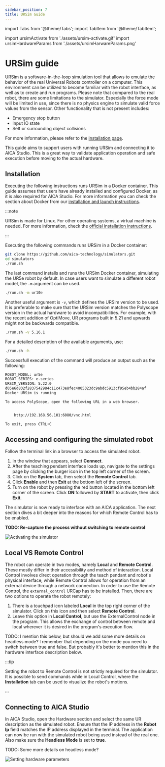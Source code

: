 ```yaml
---
sidebar_position: 7
title: URSim Guide
---
```


import Tabs from '@theme/Tabs';
import TabItem from '@theme/TabItem';

import ursimActivate from './assets/ursim-activate.gif'
import ursimHardwareParams from './assets/ursimHarwareParams.png'

# URSim guide

URSim is a software-in-the-loop simulation tool that allows to emulate the behavior of the real Universal Robots
controller on a computer. This environment can be utilized to become familiar with the robot interface, as well as to
create and run programs. Please note that compared to the real robot, there are some limitations to the simulator.
Especially the force mode will be limited in use, since there is no physics engine to simulate valid force values from
the sensor. Other functionality that is not present includes:

- Emergency stop button
- Input IO state
- Self or surrounding object collisions

For more information, please refer to the
[installation page](https://www.universal-robots.com/download/software-ur-series/simulator-linux/offline-simulator-ur-series-e-series-ur-sim-for-linux-5220/).

This guide aims to support users with running URSim and connecting it to AICA Studio. This is a great way to validate
application operation and safe execution before moving to the actual hardware.

## Installation

Executing the following instructions runs URSim in a Docker container. This guide assumes that users have already
installed and configured Docker, as it is also required for AICA Studio. For more information you can check the section
about Docker from our
[installation and launch instructions](../../getting-started/installation/installation-and-launch.md).

:::note

URSim is made for Linux. For other operating systems, a virtual machine is needed. For more information, check the
[official installation instructions](https://www.universal-robots.com/download/software-ur-series/simulator-non-linux/offline-simulator-ur-series-e-series-ur-sim-for-non-linux-5220/).

:::

Executing the following commands runs URSim in a Docker container:

```bash
git clone https://github.com/aica-technology/simulators.git
cd simulators
./run.sh
```

The last command installs and runs the URSim Docker container, simulating the UR5e robot by default. In case users want
to simulate a different robot model, the `-m` argument can be used.

```bash
./run.sh -m ur10e
```

Another useful argument is `-v`, which defines the URSim version to be used. It is preferable to make sure that the
URSim version matches the Polyscope version in the actual hardware to avoid incompatibilities. For example, with the
recent addition of OptiMove, UR programs built in 5.21 and upwards might not be backwards compatible.

```bash
./run.sh -v 5.16.1
```

For a detailed description of the available arguments, use:

```bash
./run.sh -h
```

Successfull execution of the command will produce an output such as the following:

```bash
ROBOT_MODEL: ur5e
ROBOT_SERIES: e-series
URSIM_VERSION: 5.22.0
d05e6d832f2837542984c11c473e8fec4005323dc9abdc5913cf95eb4bb284af
Docker URSim is running

To access PolyScope, open the following URL in a web browser.


	http://192.168.56.101:6080/vnc.html

To exit, press CTRL+C
```

## Accessing and configuring the simulated robot

Follow the terminal link in a browser to access the simulated robot.

1. In the window that appears, select **Connect**.
2. After the teaching pendant interface loads up, navigate to the settings page by clicking the burger icon in the top
   left corner of the screen.
3. Click on the **System** tab, then select the **Remote Control** tab.
4. Click **Enable** and then **Exit** at the bottom left of the screen.
5. Turn on the robot by pressing the red button located in the bottom left corner of the screen. Click **ON** followed
   by **START** to activate, then click **Exit**.

The simulator is now ready to interface with an AICA application. The next section dives a bit deeper into the reasons
for which Remote Control has to be enabled.

**TODO: Re-capture the process without switching to remote control**

<div class="text--center">
  <img src={ursimActivate} alt="Activating the simulator" />
</div>

## Local VS Remote Control

The robot can operate in two modes, namely **Local** and **Remote Control**. These mostly differ in their accessibility
and method of interaction. Local Control involves direct operation through the teach pendant and robot's physical
interface, while Remote Control allows for operation from an external device through a network connection. In order to
use the Remote Control, the `external_control` URCap has to be installed. Then, there are two options to operate the
robot remotely:

1. There is a touchpad icon labeled **Local** in the top right corner of the simulator. Click on this icon and then
   select **Remote Control**.
2. Leave this option in **Local Control**, but use the ExternalControl node in the program. This allows the exchange of
   control between remote and local wherever it is desired in the program's execution flow.

TODO: I mention this below, but should we add some more details on headless mode? I remember that depending on the mode
you need to switch between true and false. But probably it's better to mention this in the hardware interface
description below.

:::tip

Setting the robot to Remote Control is not strictly required for the simulator. It is possible to send commands while in
Local Control, where the **Installation** tab can be used to visualize the robot's motions.

:::

## Connecting to AICA Studio

In AICA Studio, open the Hardware section and select the same UR description as the simulated robot. Ensure that the IP
address in the **Robot Ip** field matches the IP address displayed in the terminal. The application can now be run with
the simulated robot being used instead of the real one. Also make sure the **Headless Mode** is set to **true**.

TODO: Some more details on headless mode?

<div class="text--center">
  <img src={ursimHardwareParams} alt="Setting hardware parameters" />
</div>
